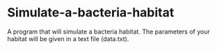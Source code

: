 # Simulate-a-bacteria-habitat
A program that will simulate a bacteria habitat. The parameters of your habitat will be given in a text file (data.txt).
